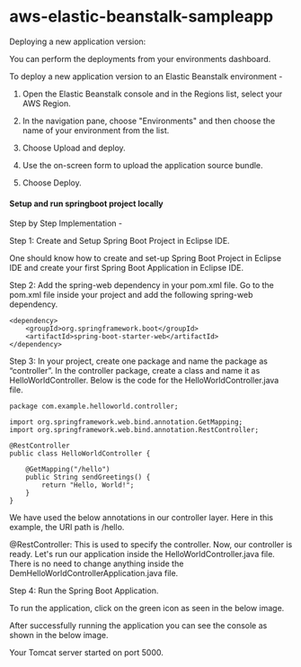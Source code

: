 # aws-elastic-beanstalk-sampleapp

Deploying a new application version:

You can perform the deployments from your environments dashboard.

To deploy a new application version to an Elastic Beanstalk environment -

1. Open the Elastic Beanstalk console and in the Regions list, select your AWS Region.

2. In the navigation pane, choose "Environments" and then choose the name of your environment from the list.

3. Choose Upload and deploy.

4. Use the on-screen form to upload the application source bundle.

5. Choose Deploy.

#### Setup and run springboot project locally

Step by Step Implementation -


Step 1: Create and Setup Spring Boot Project in Eclipse IDE.

   One should know how to create and set-up Spring Boot Project in Eclipse IDE and create your first Spring Boot Application in Eclipse IDE. 

Step 2: Add the spring-web dependency in your pom.xml file. Go to the pom.xml file inside your project and add the following spring-web dependency.

```
<dependency>
    <groupId>org.springframework.boot</groupId>
    <artifactId>spring-boot-starter-web</artifactId>
</dependency>
```

Step 3: In your project, create one package and name the package as “controller”. In the controller package, create a class and name it as HelloWorldController. Below is the code for the HelloWorldController.java file.

```
package com.example.helloworld.controller;

import org.springframework.web.bind.annotation.GetMapping;
import org.springframework.web.bind.annotation.RestController;

@RestController
public class HelloWorldController {

    @GetMapping("/hello")
    public String sendGreetings() {
        return "Hello, World!";
    }
}
```

We have used the below annotations in our controller layer. Here in this example, the URI path is /hello.

@RestController: This is used to specify the controller.
Now, our controller is ready. Let's run our application inside the HelloWorldController.java file. There is no need to change anything inside the DemHelloWorldControllerApplication.java file.  

Step 4: Run the Spring Boot Application.

To run the application, click on the green icon as seen in the below image. 

After successfully running the application you can see the console as shown in the below image. 

Your Tomcat server started on port 5000. 
